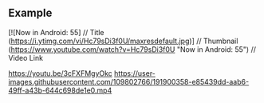 ## Example
[![Now in Android: 55]          // Title
(https://i.ytimg.com/vi/Hc79sDi3f0U/maxresdefault.jpg)] // Thumbnail
(https://www.youtube.com/watch?v=Hc79sDi3f0U "Now in Android: 55")    // Video Link

https://youtu.be/3cFXFMgyOkc
https://user-images.githubusercontent.com/109802766/191900358-e85439dd-aab6-49ff-a43b-644c698de1e0.mp4


